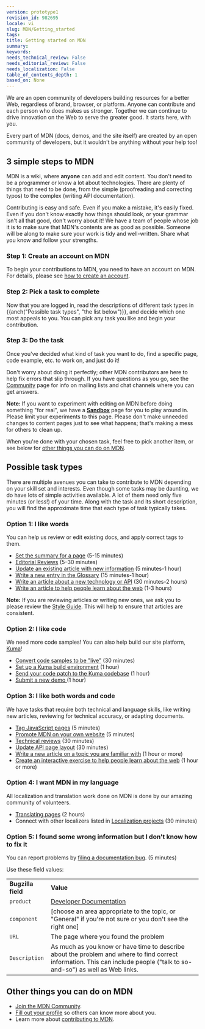 ```yaml
---
version: prototype1
revision_id: 982695
locale: vi
slug: MDN/Getting_started
tags: 
title: Getting started on MDN
summary: 
keywords: 
needs_technical_review: False
needs_editorial_review: False
needs_localization: False
table_of_contents_depth: 1
based_on: None
---
```

<p id="What_is_MDN.3F">We are an open community of developers building resources for a better Web, regardless of brand, browser, or platform. Anyone can contribute and each person who does makes us stronger. Together we can continue to drive innovation on the Web to serve the greater good. It starts here, with you.</p>

<p><span>Every part of MDN (docs, demos, and the site itself) are created by an open community of developers, but it wouldn't be anything without your help too!</span></p>

<h2 id="3_simple_steps_to_MDN"><span>3 simple steps to MDN</span></h2>

<p><span class="seoSummary">MDN is a wiki, where <strong>anyone</strong> can add and edit content. You don't need to be a programmer or know a lot about technologies. There are plenty of things that need to be done, from the simple (proofreading and correcting typos) to the complex (writing API documentation).</span></p>

<p>Contributing is easy and safe. Even if you make a mistake, it's easily fixed. Even if you don't know exactly how things should look, or your grammar isn't all that good, don't worry about it! We have a team of people whose job it is to make sure that MDN's contents are as good as possible. Someone will be along to make sure your work is tidy and well-written. Share what you know and follow your strengths.</p>

<h3 id="Step_1_Create_an_account_on_MDN">Step 1: Create an account on MDN</h3>

<p>To begin your contributions to MDN, you need to have an account on MDN. For details, please see <a href="/en-US/docs/MDN/Contribute/Howto/Create_an_MDN_account">how to create an account</a>.</p>

<h3 id="Step_2_Pick_a_task_to_complete">Step 2: Pick a task to complete</h3>

<p>Now that you are logged in, read the descriptions of different task types in {{anch("Possible task types", "the list below")}}, and decide which one most appeals to you. You can pick any task you like and begin your contribution.</p>

<h3 id="Step_3_Do_the_task">Step 3: Do the task</h3>

<p>Once you've decided what kind of task you want to do, find a specific page, code example, etc. to work on, and just do it!</p>

<p>Don't worry about doing it perfectly; other MDN contributors are here to help fix errors that slip through. If you have questions as you go, see the <a href="/en-US/docs/MDN/Community">Community</a> page for info on mailing lists and chat channels where you can get answers.</p>

<div class="note">
<p><strong>Note: </strong>If you want to experiment with editing on MDN before doing something "for real", we have a <strong><a href="/en-US/docs/Sandbox">Sandbox</a></strong> page for you to play around in. Please limit your experiments to this page. Please don't make unneeded changes to content pages just to see what happens; that's making a mess for others to clean up.</p>
</div>

<p>When you're done with your chosen task, feel free to pick another item, or see below for <a href="#Other_things_you_can_do_on_MDN">other things you can do on MDN</a>.</p>

<h2 id="Possible_task_types">Possible task types</h2>

<p>There are multiple avenues you can take to contribute to MDN depending on your skill set and interests. Even though some tasks may be daunting, we do have lots of simple activities available. A lot of them need only five minutes (or less!) of your time. Along with the task and its short description, you will find the approximate time that each type of task typically takes.</p>

<h3 id="Option_1_I_like_words">Option 1: I like words</h3>

<p>You can help us review or edit existing docs, and apply correct tags to them.</p>

<ul>
 <li><a href="/en-US/docs/MDN/Contribute/Howto/Set_the_summary_for_a_page">Set the summary for a page</a> (5-15 minutes)</li>
 <li><a href="/en-US/docs/MDN/Contribute/Howto/Do_an_editorial_review">Editorial Reviews</a> (5–30 minutes)</li>
 <li><a href="/en-US/docs/MDN/User_guide/Writing#Editing_an_existing_page">Update an existing article with new information</a> (5 minutes-1 hour)</li>
 <li><a href="/en-US/docs/Project:MDN/Contributing/How_to/Write_a_new_entry_in_the_Glossary">Write a new entry in the Glossary</a> (15 minutes-1 hour)</li>
 <li><a href="/en-US/docs/MDN/User_guide/Writing#Adding_a_new_page">Write an article about a new technology or API</a> (30 minutes-2 hours)</li>
 <li><a href="/en-US/docs/Project:MDN/Contributing/How_to/Write_an_article_to_help_learning_the_web">Write an article to help people learn about the web</a> (1-3 hours)</li>
</ul>

<div class="note"><strong>Note:</strong> If you are reviewing articles or writing new ones, we ask you to please review the <a href="/en-US/docs/MDN/Contribute/Content/Style_guide">Style Guide</a>. This will help to ensure that articles are consistent.</div>

<h3 id="Option_2_I_like_code">Option 2: I like code</h3>

<p>We need more code samples! You can also help build our site platform, <a href="https://developer.mozilla.org/en-US/docs/Project:MDN/Kuma">Kuma</a>!</p>

<ul>
 <li><a href="/en-US/docs/MDN/Contribute/Howto/Convert_code_samples_to_be_live">Convert code samples to be "live"</a> (30 minutes)</li>
 <li><a href="https://kuma.readthedocs.org/en/latest/installation-vagrant.html">Set up a Kuma build environment</a> (1 hour)</li>
 <li><a href="https://github.com/mozilla/kuma#readme">Send your code patch to the Kuma codebase</a> (1 hour)</li>
 <li><a href="https://developer.mozilla.org/en-US/demos/submit">Submit a new demo </a>(1 hour)</li>
</ul>

<h3 id="Option_3_I_like_both_words_and_code">Option 3: I like both words and code</h3>

<p>We have tasks that require both technical and language skills, like writing new articles, reviewing for technical accuracy, or adapting documents.</p>

<ul>
 <li><a href="/en-US/docs/MDN/Contribute/Howto/Tag_JavaScript_pages">Tag JavaScript pages</a> (5 minutes)</li>
 <li><a href="/en-US/docs/MDN/Promote">Promote MDN on your own website</a> (5 minutes)</li>
 <li><a href="/en-US/docs/MDN/Contribute/Howto/Do_a_technical_review">Technical reviews</a> (30 minutes)</li>
 <li><a href="/en-US/docs/MDN/Contribute/Howto/Update_API_page_layout">Update API page layout</a> (30 minutes)</li>
 <li><a href="/en-US/docs/MDN/Contribute/Creating_and_editing_pages#Creating_a_new_page">Write a new article on a topic you are familiar with</a> (1 hour or more)</li>
 <li><a href="/en-US/docs/MDN/Contribute/Howto/Create_an_interactive_exercise_to_help_learning_the_web">Create an interactive exercise to help people learn about the web</a> (1 hour or more)</li>
</ul>

<h3 id="Option_4_I_want_MDN_in_my_language">Option 4: I want MDN in my language</h3>

<p>All localization and translation work done on MDN is done by our amazing community of volunteers.</p>

<ul>
 <li><a href="/en-US/docs/MDN/Contribute/Localize/Translating_pages">Translating pages</a> (2 hours)</li>
 <li>Connect with other localizers listed in <a href="/en-US/docs/MDN/Contribute/Localize/Localization_projects">Localization projects</a> (30 minutes)</li>
</ul>

<h3 id="Option_5_I_found_some_wrong_information_but_I_don't_know_how_to_fix_it">Option 5: I found some wrong information but I don't know how to fix it</h3>

<p>You can report problems by <a class="external" href="https://bugzilla.mozilla.org/enter_bug.cgi?product=Mozilla%20Developer%20Network">filing a documentation bug</a>. (5 minutes)</p>

<p>Use these field values:</p>

<table class="standard-table">
 <tbody>
  <tr>
   <td><strong>Bugzilla field</strong></td>
   <td><strong>Value</strong></td>
  </tr>
  <tr>
   <td><code>product</code></td>
   <td><a href="https://bugzilla.mozilla.org/enter_bug.cgi?product=Developer+Documentation">Developer Documentation</a></td>
  </tr>
  <tr>
   <td><code>component</code></td>
   <td>[choose an area appropriate to the topic, or "General" if you're not sure or you don't see the right one]</td>
  </tr>
  <tr>
   <td><code>URL</code></td>
   <td>The page where you found the problem</td>
  </tr>
  <tr>
   <td><code>Description</code></td>
   <td>As much as you know or have time to describe about the problem and where to find correct information. This can include people ("talk to so-and-so") as well as Web links.</td>
  </tr>
 </tbody>
</table>

<h2 id="Other_things_you_can_do_on_MDN">Other things you can do on MDN</h2>

<ul>
 <li><a href="/en-US/docs/Project:Community">Join the MDN Community</a>.</li>
 <li><a href="/en-US/profile">Fill out your profile</a> so others can know more about you.</li>
 <li>Learn more about <a href="/en-US/docs/MDN/Contribute">contributing to MDN</a>.</li>
</ul>

